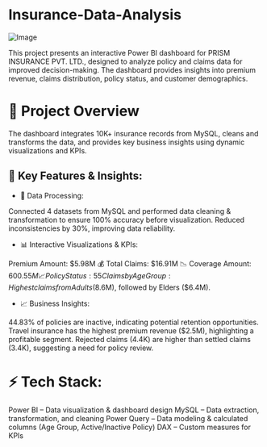 # Insurance-Data-Analysis
![Image](https://github.com/user-attachments/assets/abdf9cc7-9a79-463d-b46c-21df5a490bde)

This project presents an interactive Power BI dashboard for PRISM INSURANCE PVT. LTD., designed to analyze policy and claims data for improved decision-making. The dashboard provides insights into premium revenue, claims distribution, policy status, and customer demographics.

# 📌 Project Overview
The dashboard integrates 10K+ insurance records from MySQL, cleans and transforms the data, and provides key business insights using dynamic visualizations and KPIs.

## 🔹 Key Features & Insights:
- 📂 Data Processing:

Connected 4 datasets from MySQL and performed data cleaning & transformation to ensure 100% accuracy before visualization.
Reduced inconsistencies by 30%, improving data reliability.
- 📊 Interactive Visualizations & KPIs:

Premium Amount: $5.98M 💰
Total Claims: $16.91M 📉
Coverage Amount: $600.55M 📈
Policy Status: 55% Active, 45% Inactive 📜
Claims by Age Group: Highest claims from Adults ($8.6M), followed by Elders ($6.4M).
- 📈 Business Insights:

44.83% of policies are inactive, indicating potential retention opportunities.
Travel insurance has the highest premium revenue ($2.5M), highlighting a profitable segment.
Rejected claims (4.4K) are higher than settled claims (3.4K), suggesting a need for policy review.
# ⚡ Tech Stack:
Power BI – Data visualization & dashboard design
MySQL – Data extraction, transformation, and cleaning
Power Query – Data modeling & calculated columns (Age Group, Active/Inactive Policy)
DAX – Custom measures for KPIs
